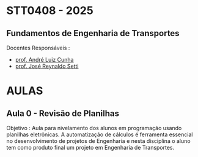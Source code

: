 # STT0408 - 2025
## Fundamentos de Engenharia de Transportes

Docentes Responsáveis
: 
- [prof. André Luiz Cunha](https://scholar.google.com/citations?hl=pt-BR&user=HI0CQJMAAAAJ&view_op=list_works&authuser=1&sortby=pubdate)
- [prof. José Reynaldo Setti](https://scholar.google.com/citations?hl=pt-BR&user=dhzpfA0AAAAJ&view_op=list_works&authuser=1&sortby=pubdate)

# AULAS

## Aula 0 - Revisão de Planilhas

Objetivo
: Aula para nivelamento dos alunos em programação usando planilhas eletrônicas. A automatização de cálculos é ferramenta essencial no desenvolvimento de projetos de Engenharia e nesta disciplina o aluno tem como produto final um projeto em Engenharia de Transportes.   

